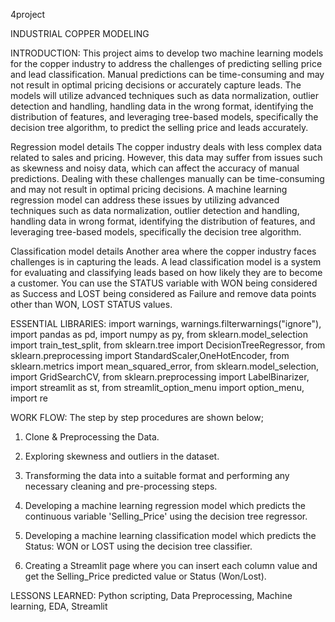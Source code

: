 4project

INDUSTRIAL COPPER MODELING

INTRODUCTION:
This project aims to develop two machine learning models for the copper industry to address the challenges of predicting selling price and lead classification. Manual predictions can be time-consuming and may not result in optimal pricing decisions or accurately capture leads. The models will utilize advanced techniques such as data normalization, outlier detection and handling, handling data in the wrong format, identifying the distribution of features, and leveraging tree-based models, specifically the decision tree algorithm, to predict the selling price and leads accurately.

Regression model details
The copper industry deals with less complex data related to sales and pricing. However, this data may suffer from issues such as skewness and noisy data, which can affect the accuracy of manual predictions. Dealing with these challenges manually can be time-consuming and may not result in optimal pricing decisions. A machine learning regression model can address these issues by utilizing advanced techniques such as data normalization, outlier detection and handling, handling data in wrong format, identifying the distribution of features, and leveraging tree-based models, specifically the decision tree algorithm.

Classification model details
Another area where the copper industry faces challenges is in capturing the leads. A lead classification model is a system for evaluating and classifying leads based on how likely they are to become a customer. You can use the STATUS variable with WON being considered as Success and LOST being considered as Failure and remove data points other than WON, LOST STATUS values.

ESSENTIAL LIBRARIES: 
import warnings, warnings.filterwarnings("ignore"), import pandas as pd, import numpy as py, from sklearn.model_selection import train_test_split, from sklearn.tree import DecisionTreeRegressor, from sklearn.preprocessing import StandardScaler,OneHotEncoder, from sklearn.metrics import mean_squared_error, from sklearn.model_selection, import GridSearchCV, from sklearn.preprocessing import LabelBinarizer, import streamlit as st, from streamlit_option_menu import option_menu, import re

WORK FLOW: 
The step by step procedures are shown below;

1. Clone & Preprocessing the Data.

2. Exploring skewness and outliers in the dataset.

3. Transforming the data into a suitable format and performing any necessary cleaning and pre-processing steps.

4. Developing a machine learning regression model which predicts the continuous variable 'Selling_Price' using the decision tree regressor.

5. Developing a machine learning classification model which predicts the Status: WON or LOST using the decision tree classifier.

6. Creating a Streamlit page where you can insert each column value and get the Selling_Price predicted value or Status (Won/Lost).


LESSONS LEARNED: 
Python scripting, Data Preprocessing, Machine learning, EDA, Streamlit
